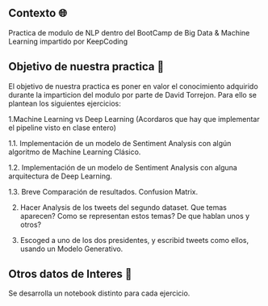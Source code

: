 ## Contexto 🌐

Practica de modulo de NLP dentro del BootCamp de Big Data & Machine Learning impartido por KeepCoding

## Objetivo de nuestra practica 🎯
El objetivo de nuestra practica es poner en valor el conocimiento adquirido durante la imparticion del modulo por parte de David Torrejon. Para ello se plantean los siguientes ejercicios:

1.Machine Learning vs Deep Learning (Acordaros que hay que implementar el pipeline visto en clase entero)

  1.1. Implementación de un modelo de Sentiment Analysis con algún algoritmo de Machine Learning Clásico.

  1.2. Implementación de un modelo de Sentiment Analysis con alguna arquitectura de Deep Learning.

  1.3. Breve Comparación de resultados. Confusion Matrix.

2. Hacer Analysis de los tweets del segundo dataset. Que temas aparecen? Como se representan estos temas? De que hablan unos y otros?

3. Escoged a uno de los dos presidentes, y escribid tweets como ellos, usando un Modelo Generativo.

## Otros datos de Interes 📑
Se desarrolla un notebook distinto para cada ejercicio.
